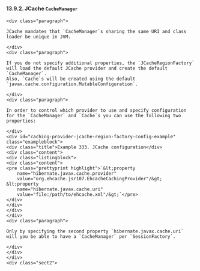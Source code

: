  #### 13.9.2. JCache `CacheManager`

    <div class="paragraph">

    JCache mandates that `CacheManager`s sharing the same URI and class loader be unique in JVM.

    </div>
    <div class="paragraph">

    If you do not specify additional properties, the `JCacheRegionFactory` will load the default JCache provider and create the default `CacheManager`.
    Also, `Cache`s will be created using the default `javax.cache.configuration.MutableConfiguration`.

    </div>
    <div class="paragraph">

    In order to control which provider to use and specify configuration for the `CacheManager` and `Cache`s you can use the following two properties:

    </div>
    <div id="caching-provider-jcache-region-factory-config-example" class="exampleblock">
    <div class="title">Example 333. JCache configuration</div>
    <div class="content">
    <div class="listingblock">
    <div class="content">
    <pre class="prettyprint highlight">`&lt;property
        name="hibernate.javax.cache.provider"
        value="org.ehcache.jsr107.EhcacheCachingProvider"/&gt;
    &lt;property
        name="hibernate.javax.cache.uri"
        value="file:/path/to/ehcache.xml"/&gt;`</pre>
    </div>
    </div>
    </div>
    </div>
    <div class="paragraph">

    Only by specifying the second property `hibernate.javax.cache.uri` will you be able to have a `CacheManager` per `SessionFactory`.

    </div>
    </div>
    </div>
    <div class="sect2">